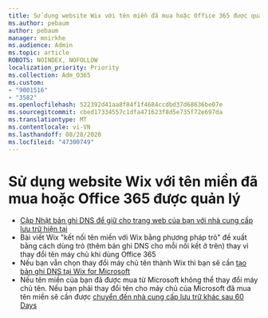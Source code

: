 ```yaml
---
title: Sử dụng website Wix với tên miền đã mua hoặc Office 365 được quản lý
ms.author: pebaum
author: pebaum
manager: mnirkhe
ms.audience: Admin
ms.topic: article
ROBOTS: NOINDEX, NOFOLLOW
localization_priority: Priority
ms.collection: Adm_O365
ms.custom:
- "9001516"
- "3582"
ms.openlocfilehash: 522392d41aa8f84f1f4684ccdbd37d68636be07e
ms.sourcegitcommit: cbed17334557c1dfa471623f8d5e735f72e697da
ms.translationtype: MT
ms.contentlocale: vi-VN
ms.lasthandoff: 08/28/2020
ms.locfileid: "47300749"
---
```

# <a name="using-wix-website-with-office-365-purchased-or-managed-domains"></a>Sử dụng website Wix với tên miền đã mua hoặc Office 365 được quản lý

- [Cập Nhật bản ghi DNS để giữ cho trang web của bạn với nhà cung cấp lưu trữ hiện tại](https://docs.microsoft.com/microsoft-365/admin/dns/update-dns-records-to-retain-current-hosting-provider)
- Bài viết Wix "kết nối tên miền với Wix bằng phương pháp trỏ" đề xuất bằng cách dùng trỏ (thêm bản ghi DNS cho mỗi nối kết ở trên) thay vì thay đổi tên máy chủ khi dùng Office 365
- Nếu bạn vẫn chọn thay đổi máy chủ tên thành Wix thì bạn sẽ cần  [tạo bản ghi DNS tại Wix for Microsoft](https://docs.microsoft.com/microsoft-365/admin/dns/create-dns-records-at-wix?view=o365-worldwide)
- Nếu tên miền của bạn đã được mua từ Microsoft không thể thay đổi máy chủ tên. Nếu bạn phải thay đổi tên cho máy chủ của Microsoft đã mua tên miền sẽ cần được  [chuyển đến nhà cung cấp lưu trữ khác sau 60 Days](https://docs.microsoft.com/microsoft-365/admin/get-help-with-domains/transfer-a-domain-from-microsoft-to-another-host)